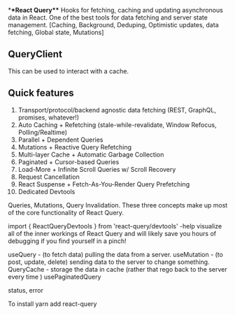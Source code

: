 \***\*React Query\*\***
Hooks for fetching, caching and updating asynchronous data in React.
One of the best tools for data fetching and server state management.
[Caching, Background, Deduping, Optimistic updates, data fetching, Global state, Mutations]

## QueryClient

This can be used to interact with a cache.

## Quick features

1. Transport/protocol/backend agnostic data fetching (REST, GraphQL, promises, whatever!)
2. Auto Caching + Refetching (stale-while-revalidate, Window Refocus, Polling/Realtime)
3. Parallel + Dependent Queries
4. Mutations + Reactive Query Refetching
5. Multi-layer Cache + Automatic Garbage Collection
6. Paginated + Cursor-based Queries
7. Load-More + Infinite Scroll Queries w/ Scroll Recovery
8. Request Cancellation
9. React Suspense + Fetch-As-You-Render Query Prefetching
10. Dedicated Devtools

Queries, Mutations, Query Invalidation. These three concepts make up most of the core functionality of React Query.

import { ReactQueryDevtools } from 'react-query/devtools' -help visualize all of the inner workings of React Query and will likely save you hours of debugging if you find yourself in a pinch!

useQuery - (to fetch data) pulling the data from a server.
useMutation - (to post, update, delete) sending data to the server to change something.
QueryCache - storage the data in cache (rather that rego back to the server every time )
usePaginatedQuery

status, error

To install
yarn add react-query
